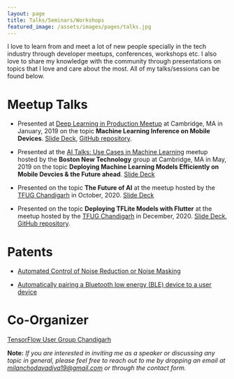 ```yaml
---
layout: page
title: Talks/Seminars/Workshops
featured_image: /assets/images/pages/talks.jpg
---
```


I love to learn from and meet a lot of new people specially in the tech industry through developer meetups, conferences, workshops etc. I also love to share my knowledge with the community through presentations on topics that I love and care about the most. All of my talks/sessions can be found below.

# Meetup Talks

* Presented at <a href="https://youtu.be/0MGpyYovUwM">Deep Learning in Production Meetup</a> at Cambridge, MA in January, 2019 on the topic <b>Machine Learning Inference on Mobile Devices</b>. <a href="https://drive.google.com/file/d/174fxNc4Y1EJRQWXOwrt86OB2LmweMLM-/view?usp=sharing">Slide Deck</a>, <a href="https://github.com/anujdutt9/Machine-Learning-Inference-on-Mobile-Devices">GitHub repository</a>.

* Presented at the <a href="https://www.meetup.com/Boston_New_Technology/events/261104328/">AI Talks: Use Cases in Machine Learning</a> meetup hosted by the <b>Boston New Technology</b> group at Cambridge, MA in May, 2019 on the topic <b>Deploying Machine Learning Models Efficiently on Mobile Devcies & the Future ahead</b>. <a href="https://drive.google.com/file/d/1Grab0H-_qRi6bIKOf7zmQVL3kELawuQW/view?usp=sharing">Slide Deck</a>

* Presented on the topic <b>The Future of AI</b> at the meetup hosted by the <a href="https://www.meetup.com/tensorflow-user-group-chandigarh/">TFUG Chandigarh</a> in October, 2020. <a href="https://docs.google.com/presentation/d/1os4citoKOnFNHDuJdbUdjNlZgcZm9Q9nfECnu0Qwzu4/edit?usp=sharing">Slide Deck</a>

* Presented on the topic <b>Deploying TFLite Models with Flutter</b> at the meetup hosted by the <a href="https://www.meetup.com/tensorflow-user-group-chandigarh/">TFUG Chandigarh</a> in December, 2020. <a href="https://docs.google.com/presentation/d/1x1Qc0bX46Zv9M156xrtCaSjLrskJKyea4CqK51hxdR8/edit?usp=sharing">Slide Deck</a>, <a href="https://github.com/anujdutt9/TFUG_Projects">GitHub repository</a>.

# Patents

* <a href="https://patentimages.storage.googleapis.com/75/41/10/47a7d2de9c3291/US20200329297A1.pdf">Automated Control of Noise Reduction or Noise Masking</a>

* <a href="https://patentimages.storage.googleapis.com/57/43/54/14cb2abd8a2641/US10743165.pdf">Automatically pairing a Bluetooth low energy (BLE) device to a user device</a>

# Co-Organizer

<a href="https://www.meetup.com/tensorflow-user-group-chandigarh/">TensorFlow User Group Chandigarh</a>

<b>Note:</b> *If you are interested in inviting me as a speaker or discussing any topic in general, please feel free to reach out to me by dropping an email at <a href="anuj.dutt9@gmail.com">milanchodavadiya19@gmail.com</a> or through the contact form.*
